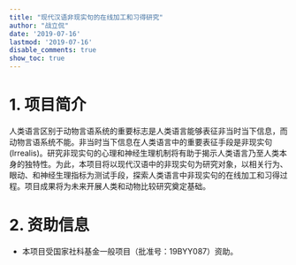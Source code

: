 ```yaml
---
title: "现代汉语非现实句的在线加工和习得研究"
author: "战立侃"
date: '2019-07-16'
lastmod: '2019-07-16'
disable_comments: true
show_toc: true
---
```


# 1. 项目简介

人类语言区别于动物言语系统的重要标志是人类语言能够表征非当时当下信息，而动物言语系统不能。非当时当下信息在人类语言中的重要表征手段是非现实句(Irrealis)。研究非现实句的心理和神经生理机制将有助于揭示人类语言乃至人类本身的独特性。为此，本项目将以现代汉语中的非现实句为研究对象，以相关行为、眼动、和神经生理指标为测试手段，探索人类语言中非现实句的在线加工和习得过程。项目成果将为未来开展人类和动物比较研究奠定基础。

# 2. 资助信息

- 本项目受国家社科基金一般项目（批准号：19BYY087）资助。
